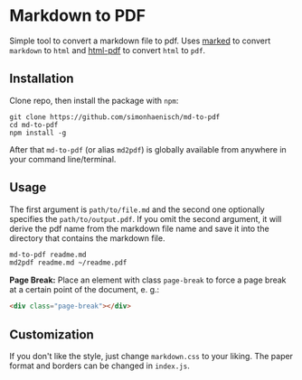 # Markdown to PDF

Simple tool to convert a markdown file to pdf. Uses [marked](https://www.npmjs.com/package/marked) to convert `markdown` to `html` and [html-pdf](https://www.npmjs.com/package/html-pdf) to convert `html` to `pdf`.

## Installation

Clone repo, then install the package with `npm`:

```plain
git clone https://github.com/simonhaenisch/md-to-pdf
cd md-to-pdf
npm install -g
```

After that `md-to-pdf` (or alias `md2pdf`) is globally available from anywhere in your command line/terminal.

## Usage

The first argument is `path/to/file.md` and the second one optionally specifies the `path/to/output.pdf`. If you omit the second argument, it will derive the pdf name from the markdown file name and save it into the directory that contains the markdown file.

```sh
md-to-pdf readme.md
md2pdf readme.md ~/readme.pdf
```

**Page Break:** Place an element with class `page-break` to force a page break at a certain point of the document, e. g.:

```md
<div class="page-break"></div>
```

## Customization

If you don't like the style, just change `markdown.css` to your liking. The paper format and borders can be changed in `index.js`.
